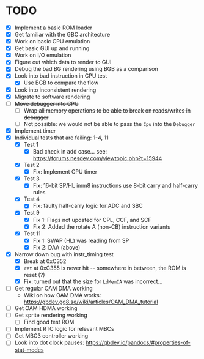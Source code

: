 # TODO

- [x] Implement a basic ROM loader
- [x] Get familiar with the GBC architecture
- [x] Work on basic CPU emulation
- [x] Get basic GUI up and running
- [x] Work on I/O emulation
- [x] Figure out which data to render to GUI
- [x] Debug the bad BG rendering using BGB as a comparison
- [x] Look into bad instruction in CPU test
    - [x] Use BGB to compare the flow
- [x] Look into inconsistent rendering
- [x] Migrate to software rendering
- [ ] ~~Move debugger into CPU~~
    - [ ] ~~Wrap all memory operations to be able to break on reads/writes in debugger~~
    - [ ] Not possible: we would not be able to pass the `Cpu` into the `Debugger`
- [x] Implement timer
- [x] Individual tests that are failing: 1-4, 11
    - [x] Test 1
        - [x] Bad check in add case... see: https://forums.nesdev.com/viewtopic.php?t=15944
    - [x] Test 2
        - [x] Fix: Implement CPU timer
    - [x] Test 3
        - [x] Fix: 16-bit SP/HL imm8 instructions use 8-bit carry and half-carry rules
    - [x] Test 4
        - [x] Fix: faulty half-carry logic for ADC and SBC
    - [x] Test 9
        - [x] Fix 1: Flags not updated for CPL, CCF, and SCF
        - [x] Fix 2: Added the rotate A (non-CB) instruction variants
    - [x] Test 11
        - [x] Fix 1: SWAP (HL) was reading from SP
        - [x] Fix 2: DAA (above)
- [x] Narrow down bug with instr_timing test
    - [x] Break at 0xC352
    - [x] `ret` at 0xC355 is never hit -- somewhere in between, the ROM is reset (?)
    - [x] Fix: turned out that the size for `LdMemCA` was incorrect...
- [ ] Get regular OAM DMA working
    - Wiki on how OAM DMA works: https://gbdev.gg8.se/wiki/articles/OAM_DMA_tutorial
- [ ] Get OAM HDMA working
- [ ] Get sprite rendering working
    - [ ] Find good test ROM
- [ ] Implement RTC logic for relevant MBCs
- [ ] Get MBC3 controller working
- [ ] Look into dot clock pauses: https://gbdev.io/pandocs/#properties-of-stat-modes
